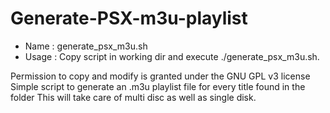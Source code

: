 # Generate-PSX-m3u-playlist

 - Name : generate_psx_m3u.sh
 - Usage : Copy script in working dir and execute ./generate_psx_m3u.sh. 
 
 
  Permission to copy and modify is granted under the GNU GPL v3 license
  Simple script to generate an .m3u playlist file for every title found in the folder
  This will take care of multi disc as well as single disk.

 
 
 
